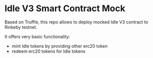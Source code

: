 # Idle V3 Smart Contract Mock

Based on Truffle, this repo allows to deploy mocked Idle V3 contract to Rinkeby testnet.

It offers very basic functionality:

- mint Idle tokens by providing other erc20 token
- redeem erc20 tokens for Idle tokens

